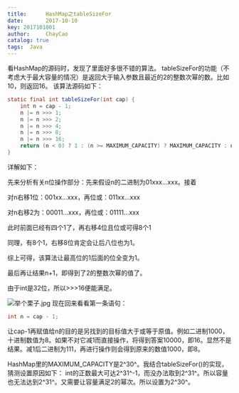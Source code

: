 ```yaml
---             
title:      HashMap之tableSizeFor
date:       2017-10-10    
key: 2017101001   
author:     ChayCao    
catalog: true 
tags:  Java                           
---
```



看HashMap的源码时，发现了里面好多很不错的算法。
tableSizeFor的功能（不考虑大于最大容量的情况）是返回大于输入参数且最近的2的整数次幂的数。比如10，则返回16。
该算法源码如下：
```java
static final int tableSizeFor(int cap) {
    int n = cap - 1;
    n |= n >>> 1;
    n |= n >>> 2;
    n |= n >>> 4;
    n |= n >>> 8;
    n |= n >>> 16;
    return (n < 0) ? 1 : (n >= MAXIMUM_CAPACITY) ? MAXIMUM_CAPACITY : n + 1;
}
```
 详解如下：

先来分析有关n位操作部分：先来假设n的二进制为01xxx...xxx。接着

对n右移1位：001xx...xxx，再位或：011xx...xxx

对n右移2为：00011...xxx，再位或：01111...xxx

此时前面已经有四个1了，再右移4位且位或可得8个1

同理，有8个1，右移8位肯定会让后八位也为1。

综上可得，该算法让最高位的1后面的位全变为1。

最后再让结果n+1，即得到了2的整数次幂的值了。

由于int是32位，所以>>>16便能满足。

![举个栗子.jpg](http://upload-images.jianshu.io/upload_images/2489662-446566a23b9be33f.jpg?imageMogr2/auto-orient/strip%7CimageView2/2/w/1240)
现在回来看看第一条语句：
```java
int n = cap - 1;
```
让cap-1再赋值给n的目的是另找到的目标值大于或等于原值。例如二进制1000，十进制数值为8。如果不对它减1而直接操作，将得到答案10000，即16。显然不是结果。减1后二进制为111，再进行操作则会得到原来的数值1000，即8。


HashMap里的MAXIMUM_CAPACITY是2^30^。我结合tableSizeFor()的实现，猜测设置原因如下：
int的正数最大可达2^31^-1，而没办法取到2^31^。所以容量也无法达到2^31^。又需要让容量满足2的幂次。所以设置为2^30^。